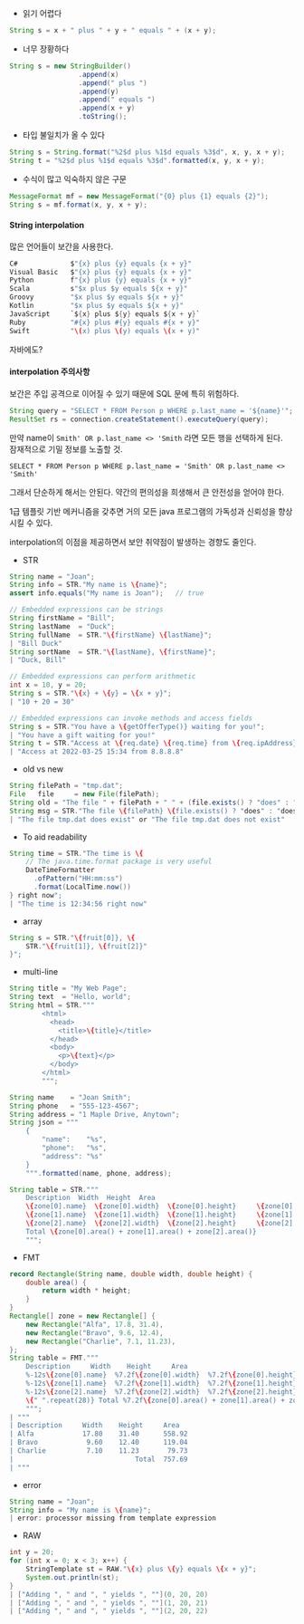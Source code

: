 *   읽기 어렵다
    

```java
String s = x + " plus " + y + " equals " + (x + y);
```

*   너무 장황하다
    

```java
String s = new StringBuilder()
                 .append(x)
                 .append(" plus ")
                 .append(y)
                 .append(" equals ")
                 .append(x + y)
                 .toString();
```

*   타입 불일치가 올 수 있다
    

```java
String s = String.format("%2$d plus %1$d equals %3$d", x, y, x + y);
String t = "%2$d plus %1$d equals %3$d".formatted(x, y, x + y);
```

*   수식이 많고 익숙하지 않은 구문
    

```java
MessageFormat mf = new MessageFormat("{0} plus {1} equals {2}");
String s = mf.format(x, y, x + y);
```

#### String interpolation

많은 언어들이 보간을 사용한다.

```java
C#             $"{x} plus {y} equals {x + y}"
Visual Basic   $"{x} plus {y} equals {x + y}"
Python         f"{x} plus {y} equals {x + y}"
Scala          s"$x plus $y equals ${x + y}"
Groovy         "$x plus $y equals ${x + y}"
Kotlin         "$x plus $y equals ${x + y}"
JavaScript     `${x} plus ${y} equals ${x + y}`
Ruby           "#{x} plus #{y} equals #{x + y}"
Swift          "\(x) plus \(y) equals \(x + y)"
```

자바에도?

#### interpolation 주의사항

보간은 주입 공격으로 이어질 수 있기 때문에 SQL 문에 특히 위험하다.

```java
String query = "SELECT * FROM Person p WHERE p.last_name = '${name}'";
ResultSet rs = connection.createStatement().executeQuery(query);
```

만약 name이 `Smith' OR p.last_name <> 'Smith` 라면 모든 행을 선택하게 된다.  
잠재적으로 기밀 정보를 노출할 것.

`SELECT * FROM Person p WHERE p.last_name = 'Smith' OR p.last_name <> 'Smith'`

그래서 단순하게 해서는 안된다. 약간의 편의성을 희생해서 큰 안전성을 얻어야 한다.

1급 템플릿 기반 메커니즘을 갖추면 거의 모든 java 프로그램의 가독성과 신뢰성을 향상 시킬 수 있다.

interpolation의 이점을 제공하면서 보안 취약점이 발생하는 경향도 줄인다.

*   STR
    

```java
String name = "Joan";
String info = STR."My name is \{name}";
assert info.equals("My name is Joan");   // true

// Embedded expressions can be strings
String firstName = "Bill";
String lastName  = "Duck";
String fullName  = STR."\{firstName} \{lastName}";
| "Bill Duck"
String sortName  = STR."\{lastName}, \{firstName}";
| "Duck, Bill"

// Embedded expressions can perform arithmetic
int x = 10, y = 20;
String s = STR."\{x} + \{y} = \{x + y}";
| "10 + 20 = 30"

// Embedded expressions can invoke methods and access fields
String s = STR."You have a \{getOfferType()} waiting for you!";
| "You have a gift waiting for you!"
String t = STR."Access at \{req.date} \{req.time} from \{req.ipAddress}";
| "Access at 2022-03-25 15:34 from 8.8.8.8"
```

*   old vs new
    

```java
String filePath = "tmp.dat";
File   file     = new File(filePath);
String old = "The file " + filePath + " " + (file.exists() ? "does" : "does not") + " exist";
String msg = STR."The file \{filePath} \{file.exists() ? "does" : "does not"} exist";
| "The file tmp.dat does exist" or "The file tmp.dat does not exist"
```

*   To aid readability
    

```java
String time = STR."The time is \{
    // The java.time.format package is very useful
    DateTimeFormatter
      .ofPattern("HH:mm:ss")
      .format(LocalTime.now())
} right now";
| "The time is 12:34:56 right now"
```

*   array
    

```java
String s = STR."\{fruit[0]}, \{
    STR."\{fruit[1]}, \{fruit[2]}"
}";
```

*   multi-line
    

```java
String title = "My Web Page";
String text  = "Hello, world";
String html = STR."""
        <html>
          <head>
            <title>\{title}</title>
          </head>
          <body>
            <p>\{text}</p>
          </body>
        </html>
        """;

String name    = "Joan Smith";
String phone   = "555-123-4567";
String address = "1 Maple Drive, Anytown";
String json = """
    {
        "name":    "%s",
        "phone":   "%s",
        "address": "%s"
    }
    """.formatted(name, phone, address);

String table = STR."""
    Description  Width  Height  Area
    \{zone[0].name}  \{zone[0].width}  \{zone[0].height}     \{zone[0].area()}
    \{zone[1].name}  \{zone[1].width}  \{zone[1].height}     \{zone[1].area()}
    \{zone[2].name}  \{zone[2].width}  \{zone[2].height}     \{zone[2].area()}
    Total \{zone[0].area() + zone[1].area() + zone[2].area()}
    """;
```

*   FMT
    

```java
record Rectangle(String name, double width, double height) {
    double area() {
        return width * height;
    }
}
Rectangle[] zone = new Rectangle[] {
    new Rectangle("Alfa", 17.8, 31.4),
    new Rectangle("Bravo", 9.6, 12.4),
    new Rectangle("Charlie", 7.1, 11.23),
};
String table = FMT."""
    Description     Width    Height     Area
    %-12s\{zone[0].name}  %7.2f\{zone[0].width}  %7.2f\{zone[0].height}     %7.2f\{zone[0].area()}
    %-12s\{zone[1].name}  %7.2f\{zone[1].width}  %7.2f\{zone[1].height}     %7.2f\{zone[1].area()}
    %-12s\{zone[2].name}  %7.2f\{zone[2].width}  %7.2f\{zone[2].height}     %7.2f\{zone[2].area()}
    \{" ".repeat(28)} Total %7.2f\{zone[0].area() + zone[1].area() + zone[2].area()}
    """;
| """
| Description     Width    Height     Area
| Alfa            17.80    31.40      558.92
| Bravo            9.60    12.40      119.04
| Charlie          7.10    11.23       79.73
|                              Total  757.69
| """
```

*   error
    

```java
String name = "Joan";
String info = "My name is \{name}";
| error: processor missing from template expression
```

*   RAW
    

```java
int y = 20;
for (int x = 0; x < 3; x++) {
    StringTemplate st = RAW."\{x} plus \{y} equals \{x + y}";
    System.out.println(st);
}
| ["Adding ", " and ", " yields ", ""](0, 20, 20)
| ["Adding ", " and ", " yields ", ""](1, 20, 21)
| ["Adding ", " and ", " yields ", ""](2, 20, 22)

```